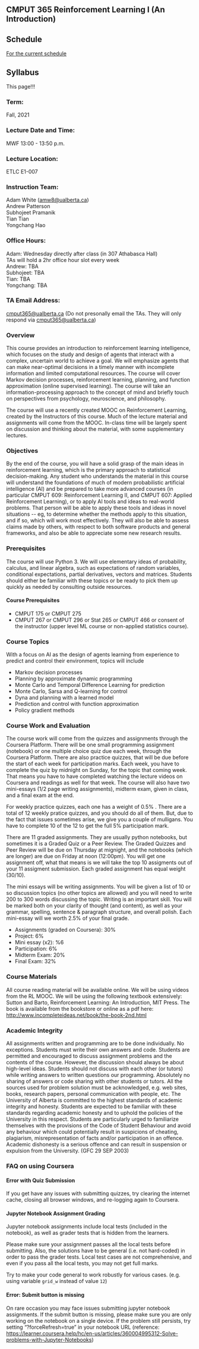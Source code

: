 ## CMPUT 365 Reinforcement Learning I (An Introduction)


## Schedule
[For the current schedule](schedule.md)

## Syllabus

This page!!!

### Term: 
Fall, 2021 

### Lecture Date and Time: 
MWF 13:00 - 13:50 p.m.

### Lecture Location: 
ETLC E1-007

### Instruction Team:
Adam White (amw8@ualberta.ca)<br>
Andrew Patterson<br>
Subhojeet Pramanik<br>
Tian Tian<br>
Yongchang Hao<br>

### Office Hours:
Adam: Wednesday directly after class (in 307 Athabasca Hall)<br>
TAs will hold a 2hr office hour slot every week<br>
Andrew: TBA<br>
Subhojeet: TBA<br>
Tian: TBA<br>
Yongchang: TBA<br>

### TA Email Address:
cmput365@ualberta.ca
(Do not presonally email the TAs. They will only respond via cmput365@ualberta.ca)

### Overview
This course provides an introduction to reinforcement learning intelligence, which focuses on the study and design of agents that interact with a complex, uncertain world to achieve a goal. We will emphasize agents that can make near-optimal decisions in a timely manner with incomplete information and limited computational resources. The course will cover Markov decision processes, reinforcement learning, planning, and function approximation (online supervised learning). The course will take an information-processing approach to the concept of mind and briefly touch on perspectives from psychology, neuroscience, and philosophy.
 
The course will use a recently created MOOC on Reinforcement Learning, created by the Instructors of this course. Much of the lecture material and assignments will come from the MOOC. In-class time will be largely spent on discussion and thinking about the material, with some supplementary lectures.
 
### Objectives
By the end of the course, you will have a solid grasp of the main ideas in reinforcement learning, which is the primary approach to statistical decision-making. Any student who understands the material in this course will understand the foundations of much of modern probabilistic artificial intelligence (AI) and be prepared to take more advanced courses (in particular CMPUT 609: Reinforcement Learning II, and CMPUT 607: Applied Reinforcement Learning), or to apply AI tools and ideas to real-world problems. That person will be able to apply these tools and ideas in novel situations -- eg, to determine whether the methods apply to this situation, and if so, which will work most effectively. They will also be able to assess claims made by others, with respect to both software products and general frameworks, and also be able to appreciate some new research results.
 
### Prerequisites
The course will use Python 3. We will use elementary ideas of probability, calculus, and linear algebra, such as expectations of random variables, conditional expectations, partial derivatives, vectors and matrices. Students should either be familiar with these topics or be ready to pick them up quickly as needed by consulting outside resources.

#### Course Prerequisites
* CMPUT 175 or CMPUT 275<br>
* CMPUT 267 or CMPUT 296 or Stat 265 or CMPUT 466 or consent of the instructor (upper level ML course or non-applied statistics course).
 
### Course Topics
With a focus on AI as the design of agents learning from experience to predict and control their environment, topics will include
* Markov decision processes
* Planning by approximate dynamic programming
* Monte Carlo and Temporal Difference Learning for prediction
* Monte Carlo, Sarsa and Q-learning for control
* Dyna and planning with a learned model
* Prediction and control with function approximation
* Policy gradient methods

### Course Work and Evaluation
The course work will come from the quizzes and assignments through the Coursera Platform. There will be one small programming assignment (notebook) or one multiple choice quiz due each week, through the Coursera Platform. There are also practice quizzes, that will be due before the start of each week for participation marks. Each week, you have to complete the quiz by midnight on Sunday, for the topic that coming week. That means you have to have completed watching the lecture videos on Coursera and readings as well for that week. The course will also have two mini-essays (1/2 page writing assignments), midterm exam, given in class, and a final exam at the end. 

For weekly practice quizzes, each one has a weight of 0.5% . There are a total of 12 weekly pratice quizzes, and you should do all of them. But, due to the fact that issues sometimes arise, we give you a couple of mulligans. You have to complete 10 of the 12 to get the full 5% participation mark. 

There are 11 graded assignments. They are usually python notebooks, but sometimes it is a Graded Quiz or a Peer Review. The Graded Quizzes and Peer Review will be due on Thursday at mignight, and the notebooks (which are longer) are due on Friday at noon (12:00pm). You will get one assignment off, what that means is we will take the top 10 assigments out of your 11 assigment submission. Each graded assignment has equal weight (30/10). 

The mini essays will be writing assignments. You will be given a list of 10 or so discussion topics (no other topics are allowed) and you will need to write 200 to 300 words discussing the topic. Writing is an important skill. You will be marked both on your clarity of thought (and content), as well as your grammar, spelling, sentence & paragraph structure, and overall polish. Each mini-essay will we worth 2.5% of your final grade.

* Assignments (graded on Coursera): 30%
* Project: 6%
* Mini essay (x2): %6
* Participation: 6%
* Midterm Exam: 20%
* Final Exam: 32%
 
### Course Materials
All course reading material will be available online. 
We will be using videos from the RL MOOC.
We will be using the following textbook extensively:
Sutton and Barto, Reinforcement Learning: An Introduction, MIT Press. The book is available from the bookstore or online as a pdf here: http://www.incompleteideas.net/book/the-book-2nd.html
 
### Academic Integrity
All assignments written and programming are to be done individually. No exceptions. Students must write their own answers and code. Students are permitted and encouraged to discuss assignment problems and the contents of the course. However, the discussion should always be about high-level ideas. Students should not discuss with each other (or tutors) while writing answers to written questions our programming. Absolutely no sharing of answers or code sharing with other students or tutors.  All the sources used for problem solution must be acknowledged, e.g. web sites, books, research papers, personal communication with people, etc.
The University of Alberta is committed to the highest standards of academic integrity and honesty. Students are expected to be familiar with these standards regarding academic honesty and to uphold the policies of the University in this respect. Students are particularly urged to familiarize themselves with the provisions of the Code of Student Behaviour and avoid any behaviour which could potentially result in suspicions of cheating, plagiarism, misrepresentation of facts and/or participation in an offence. Academic dishonesty is a serious offence and can result in suspension or expulsion from the University. (GFC 29 SEP 2003)


### FAQ on using Coursera

#### Error with Quiz Submission
If you get have any issues with submitting quizzes, try clearing the internet cache, closing all browser windows, and re-logging again to Coursera.

#### Jupyter Notebook Assignment Grading
Jupyter notebook assignments include local tests (included in the notebook), as well as grader tests that is hidden from the learners. 

Please make sure your assignment passes all the local tests before submitting. Also, the solutions have to be general (i.e. not hard-coded) in order to pass the grader tests. Local test cases are not comprehensive, and even if you pass all the local tests, you may not get full marks.

Try to make your code general to work robustly for various cases. (e.g. using variable `grid_w` instead of value `12`)

#### Error: Submit button is missing
On rare occasion you may face issues submitting jupyter notebook assignments. If the submit button is missing, please make sure you are only working on the notebook on a single device. If the problem still persists, try setting “?forceRefresh=true” in your notebook URL (reference: https://learner.coursera.help/hc/en-us/articles/360004995312-Solve-problems-with-Jupyter-Notebooks)
